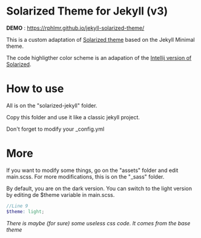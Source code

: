# Solarized Theme for Jekyll (v3)

**DEMO** : https://rphlmr.github.io/jekyll-solarized-theme/

This is a custom adaptation of [Solarized theme](http://ethanschoonover.com/solarized) based on the Jekyll Minimal theme.

The code highligther color scheme is an adapation of the [Intellij version of Solarized](https://github.com/jkaving/intellij-colors-solarized).

# How to use

All is on the "solarized-jekyll" folder. 

Copy this folder and use it like a classic jekyll project.

Don't forget to modify your _config.yml

# More

If you want to modify some things, go on the "assets" folder and edit main.scss.
For more modifications, this is on the "_sass" folder.

By default, you are on the dark version. You can switch to the light version by editing de $theme variable in main.scss.

``` scss
//Line 9
$theme: light;
```

*There is maybe (for sure) some useless css code. It comes from the base theme*
